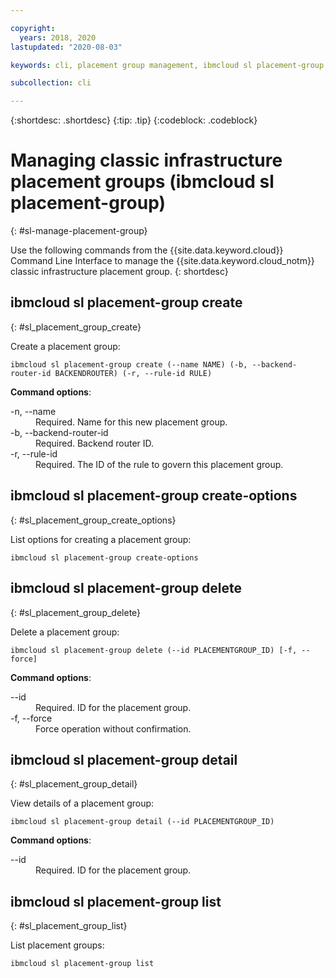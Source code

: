 ```yaml
---

copyright:
  years: 2018, 2020
lastupdated: "2020-08-03"

keywords: cli, placement group management, ibmcloud sl placement-group, classic infrastructure, placement group, placement group cli, manage placement group cli

subcollection: cli

---
```



{:shortdesc: .shortdesc}
{:tip: .tip}
{:codeblock: .codeblock}

# Managing classic infrastructure placement groups (ibmcloud sl placement-group)
{: #sl-manage-placement-group}

Use the following commands from the {{site.data.keyword.cloud}} Command Line Interface to manage the {{site.data.keyword.cloud_notm}} classic infrastructure placement group.
{: shortdesc}

## ibmcloud sl placement-group create
{: #sl_placement_group_create}

Create a placement group:
```
ibmcloud sl placement-group create (--name NAME) (-b, --backend-router-id BACKENDROUTER) (-r, --rule-id RULE)
```

<strong>Command options</strong>:
<dl>
<dt>-n, --name</dt>
<dd>Required. Name for this new placement group.</dd>
<dt>-b, --backend-router-id</dt>
<dd>Required. Backend router ID.</dd>
<dt>-r, --rule-id</dt>
<dd>Required. The ID of the rule to govern this placement group.</dd>
</dl>

## ibmcloud sl placement-group create-options
{: #sl_placement_group_create_options}

List options for creating a placement group:
```
ibmcloud sl placement-group create-options
```

## ibmcloud sl placement-group delete
{: #sl_placement_group_delete}

Delete a placement group:
```
ibmcloud sl placement-group delete (--id PLACEMENTGROUP_ID) [-f, --force]
```

<strong>Command options</strong>:
<dl>
<dt>--id</dt>
<dd>Required. ID for the placement group.</dd>
<dt>-f, --force</dt>
<dd>Force operation without confirmation.</dd>
</dl>

## ibmcloud sl placement-group detail
{: #sl_placement_group_detail}

View details of a placement group:
```
ibmcloud sl placement-group detail (--id PLACEMENTGROUP_ID)
```

<strong>Command options</strong>:
<dl>
<dt>--id</dt>
<dd>Required. ID for the placement group.</dd>
</dl>

## ibmcloud sl placement-group list
{: #sl_placement_group_list}

List placement groups:
```
ibmcloud sl placement-group list
```
